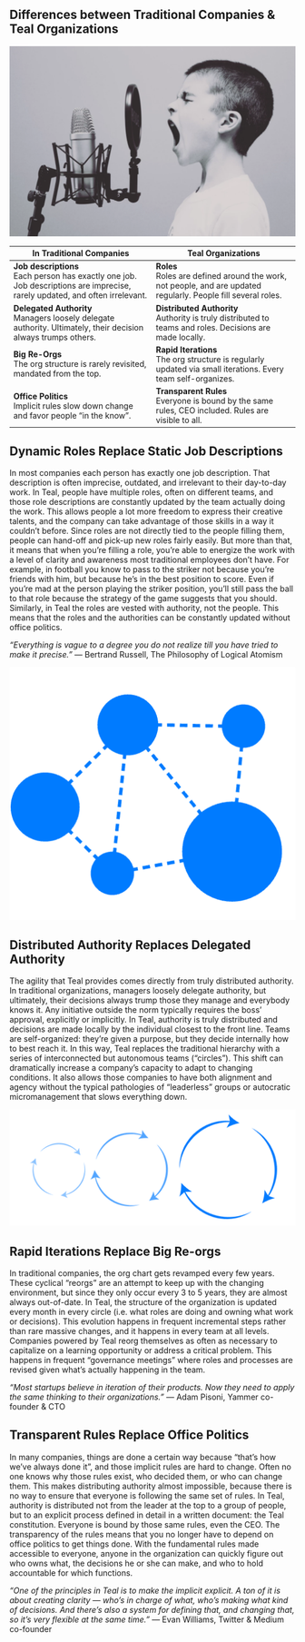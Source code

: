

## Differences between Traditional Companies & Teal Organizations

![](img/oldschool.png)

In Traditional Companies | Teal Organizations
|---|---|
 **Job descriptions** <br>Each person has exactly one job. Job descriptions are imprecise, rarely updated, and often irrelevant. | **Roles** <br>Roles are defined around the work, not people, and are updated regularly. People fill several roles.
**Delegated Authority** <br>Managers loosely delegate authority. Ultimately, their decision always trumps others. | **Distributed Authority** <br>Authority is truly distributed to teams and roles. Decisions are made locally.
**Big Re-Orgs** <br>The org structure is rarely revisited, mandated from the top. | **Rapid Iterations**  <br>The org structure is regularly updated via small iterations. Every team self-organizes.
**Office Politics**  <br>Implicit rules slow down change and favor people “in the know”. | **Transparent Rules**  <br>Everyone is bound by the same rules, CEO included. Rules are visible to all.


## Dynamic Roles Replace Static Job Descriptions

In most companies each person has exactly one job description. That description is often imprecise, outdated, and irrelevant to their day-to-day work. In Teal, people have multiple roles, often on different teams, and those role descriptions are constantly updated by the team actually doing the work. This allows people a lot more freedom to express their creative talents, and the company can take advantage of those skills in a way it couldn’t before. Since roles are not directly tied to the people filling them, people can hand-off and pick-up new roles fairly easily. But more than that, it means that when you’re filling a role, you’re able to energize the work with a level of clarity and awareness most traditional employees don’t have. For example, in football you know to pass to the striker not because you’re friends with him, but because he’s in the best position to score. Even if you’re mad at the person playing the striker position, you’ll still pass the ball to that role because the strategy of the game suggests that you should. Similarly, in Teal the roles are vested with authority, not the people. This means that the roles and the authorities can be constantly updated without office politics.

*“Everything is vague to a degree you do not realize till you have tried to make it precise.”*
— Bertrand Russell, The Philosophy of Logical Atomism

 ![](img/dif1.png)

 ## Distributed Authority Replaces Delegated Authority

 The agility that Teal provides comes directly from truly distributed authority. In traditional organizations, managers loosely delegate authority, but ultimately, their decisions always trump those they manage and everybody knows it. Any initiative outside the norm typically requires the boss’ approval, explicitly or implicitly. In Teal, authority is truly distributed and decisions are made locally by the individual closest to the front line. Teams are self-organized: they’re given a purpose, but they decide internally how to best reach it. In this way, Teal replaces the traditional hierarchy with a series of interconnected but autonomous teams (“circles”). This shift can dramatically increase a company’s capacity to adapt to changing conditions. It also allows those companies to have both alignment and agency without the typical pathologies of “leaderless” groups or autocratic micromanagement that slows everything down.

![](img/dif2.png)

## Rapid Iterations Replace Big Re-orgs

In traditional companies, the org chart gets revamped every few years. These cyclical “reorgs” are an attempt to keep up with the changing environment, but since they only occur every 3 to 5 years, they are almost always out-of-date. In Teal, the structure of the organization is updated every month in every circle (i.e. what roles are doing and owning what work or decisions). This evolution happens in frequent incremental steps rather than rare massive changes, and it happens in every team at all levels. Companies powered by Teal reorg themselves as often as necessary to capitalize on a learning opportunity or address a critical problem. This happens in frequent “governance meetings” where roles and processes are revised given what’s actually happening in the team.

*“Most startups believe in iteration of their products. Now they need to apply the same thinking to their organizations.”* 
— Adam Pisoni, Yammer co-founder & CTO

## Transparent Rules Replace Office Politics

In many companies, things are done a certain way because “that’s how we’ve always done it”, and those implicit rules are hard to change. Often no one knows why those rules exist, who decided them, or who can change them. This makes distributing authority almost impossible, because there is no way to ensure that everyone is following the same set of rules. In Teal, authority is distributed not from the leader at the top to a group of people, but to an explicit process defined in detail in a written document: the Teal constitution. Everyone is bound by those same rules, even the CEO. The transparency of the rules means that you no longer have to depend on office politics to get things done. With the fundamental rules made accessible to everyone, anyone in the organization can quickly figure out who owns what, the decisions he or she can make, and who to hold accountable for which functions. 

*“One of the principles in Teal is to make the implicit explicit. A ton of it is about creating clarity — who’s in charge of what, who’s making what kind of decisions. And there’s also a system for defining that, and changing that, so it’s very flexible at the same time.”*
— Evan Williams, Twitter & Medium co-founder


